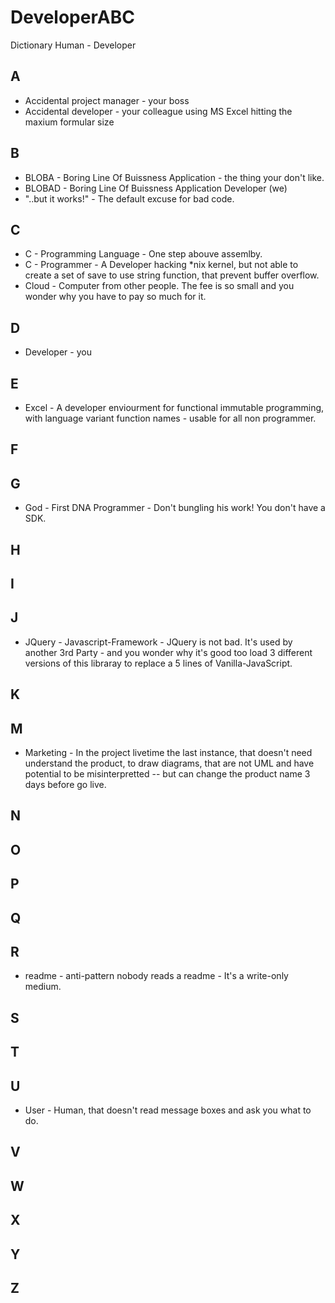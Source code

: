 # DeveloperABC
Dictionary Human - Developer

## A
- Accidental project manager - your boss
- Accidental developer - your colleague using MS Excel hitting the maxium formular size

## B
- BLOBA - Boring Line Of Buissness Application - the thing your don't like.
- BLOBAD - Boring Line Of Buissness Application Developer (we)
- "..but it works!" - The default excuse for bad code.

## C
- C - Programming Language - One step abouve assemlby.
- C - Programmer - A Developer hacking *nix kernel, but not able to create a set of save to use string function, that prevent buffer overflow.
- Cloud - Computer from other people. The fee is so small and you wonder why you have to pay so much for it.

## D
- Developer - you

## E
- Excel - A developer enviourment for functional immutable programming, with language variant  function names - usable for all non programmer.

## F

## G
- God - First DNA Programmer - Don't bungling his work! You don't have a SDK.

## H

## I

## J
- JQuery - Javascript-Framework - JQuery is not bad. It's used by another 3rd Party - and you wonder why it's good too load 3 different versions of this libraray to replace a 5 lines of Vanilla-JavaScript.

## K

## M
- Marketing - In the project livetime the last instance, that doesn't need understand the product, to draw diagrams, that are not UML and have potential to be misinterpretted -- but can change the product name 3 days before go live.

## N

## O

## P

## Q

## R
- readme - anti-pattern nobody reads a readme - It's a write-only medium.

## S

## T

## U
- User - Human, that doesn't read message boxes and ask you what to do.

## V

## W

## X

## Y

## Z